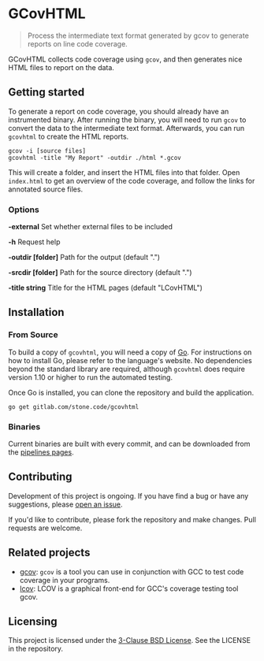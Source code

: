 # GCovHTML
> Process the intermediate text format generated by gcov to generate reports on line code coverage.

GCovHTML collects code coverage using `gcov`, and then generates nice HTML files to report on the data.

## Getting started

To generate a report on code coverage, you should already have an instrumented binary.  After running the binary, you will need to run `gcov` to convert the data to the intermediate text format.  Afterwards, you can run `gcovhtml` to create the HTML reports.

```shell
gcov -i [source files]
gcovhtml -title "My Report" -outdir ./html *.gcov
```

This will create a folder, and insert the HTML files into that folder.  Open `index.html` to get an overview of the code coverage, and follow the links for annotated source files.

### Options

**-external**   Set whether external files to be included

**-h**	Request help

**-outdir [folder]**   	Path for the output (default ".")

**-srcdir [folder]**  	Path for the source directory (default ".")

**-title string**    	Title for the HTML pages (default "LCovHTML")

## Installation

### From Source

To build a copy of `gcovhtml`, you will need a copy of [Go](https://golang.org/).  For instructions on how to install Go, please refer to the language's website.  No dependencies beyond the standard library are required, although `gcovhtml` does require version 1.10 or higher to run the  automated testing.

Once Go is installed, you can clone the repository and build the application.

```shell
go get gitlab.com/stone.code/gcovhtml
```

### Binaries

Current binaries are built with every commit, and can be downloaded from the [pipelines pages](https://gitlab.com/stone.code/gcovhtml/pipelines).

## Contributing

Development of this project is ongoing.  If you have find a bug or have any suggestions, please [open an issue](https://gitlab.com/stone.code/gcovhtml/issues).

If you'd like to contribute, please fork the repository and make changes.  Pull requests are welcome.

## Related projects

- [gcov](https://gcc.gnu.org/onlinedocs/gcc/Gcov.html):  `gcov` is a tool you can use in conjunction with GCC to test code coverage in your programs. 
- [lcov](http://ltp.sourceforge.net/coverage/lcov.php):  LCOV is a graphical front-end for GCC's coverage testing tool gcov.

## Licensing

This project is licensed under the [3-Clause BSD License](https://opensource.org/licenses/BSD-3-Clause).  See the LICENSE in the repository.
